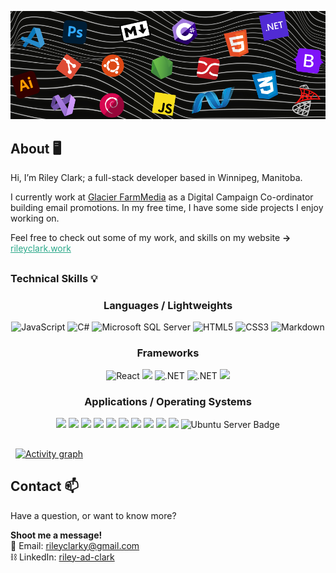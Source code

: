 <p align="center">
  <img src="./assets/g3.png" alt="Your Image Alt Text">
</p>


## About 🖥️
Hi, I’m Riley Clark; a full-stack developer based in Winnipeg, Manitoba.

I currently work at <a href="https://home.farmmedia.com/" target="_blank">Glacier FarmMedia</a> as a Digital Campaign Co-ordinator building email promotions. In my free time, I have some side projects I enjoy working on.

Feel free to check out some of my work, and skills on my website <strong>-></strong> <a style="color:#2aa889" href="https://rileyclark.work" target="_blank">rileyclark.work</a>

##

### Technical Skills 💡
  <div align="center"><h3>Languages / Lightweights</h3></div>
  <p align="center">
    <img src="https://img.shields.io/badge/javascript-%23323330.svg?style=for-the-badge&logo=javascript&logoColor=%23F7DF1E" alt="JavaScript">
    <img src="https://img.shields.io/badge/c%23-%23239120.svg?style=for-the-badge&logo=csharp&logoColor=white" alt="C#">
    <img src="https://img.shields.io/badge/Microsoft%20SQL%20Server-CC2927?style=for-the-badge&logo=microsoft%20sql%20server&logoColor=white" alt="Microsoft SQL Server">
    <img src="https://img.shields.io/badge/html5-%23E34F26.svg?style=for-the-badge&logo=html5&logoColor=white" alt="HTML5">
    <img src="https://img.shields.io/badge/css3-%231572B6.svg?style=for-the-badge&logo=css3&logoColor=white" alt="CSS3">
    <img src="https://img.shields.io/badge/markdown-%23000000.svg?style=for-the-badge&logo=markdown&logoColor=white" alt="Markdown">
  </p>

  <div align="center"><h3>Frameworks</h3></div>
  <p align="center">
    <img src="https://img.shields.io/badge/react-%23323330.svg?style=for-the-badge&logo=react&logoColor=%61dbfb" alt="React">
    <img src="https://img.shields.io/badge/bootstrap-%238511FA.svg?style=for-the-badge&logo=bootstrap&logoColor=white">
    <img src="https://img.shields.io/badge/.NET-5C2D91?style=for-the-badge&logo=.net&logoColor=white" alt=".NET">
    <img src="https://img.shields.io/badge/.NET_core-5C2D91?style=for-the-badge&logo=.net&logoColor=white" alt=".NET">
    <img src="https://img.shields.io/badge/Entity_Framework-%237F00FF.svg?style=for-the-badge&logo=.net&logoColor=white">
  </p>

  <div align="center"><h3>Applications / Operating Systems</h3></div>
  <p align="center">    
    <img src="https://img.shields.io/badge/adobe%20photoshop-%2331A8FF.svg?style=for-the-badge&logo=adobe%20photoshop&logoColor=white">
    <img src="https://img.shields.io/badge/adobe%20illustrator-%23FF9A00.svg?style=for-the-badge&logo=adobe%20illustrator&logoColor=white">
    <img src="https://img.shields.io/badge/jellyfin-%23000B25.svg?style=for-the-badge&logo=Jellyfin&logoColor=00A4DC">
    <img src="https://img.shields.io/badge/Visual%20Studio-5C2D91.svg?style=for-the-badge&logo=visual-studio&logoColor=white">
    <img src="https://img.shields.io/badge/Visual%20Studio%20Code-0078d7.svg?style=for-the-badge&logo=visual-studio-code&logoColor=white">
    <img src="https://img.shields.io/badge/LibreOffice-%2318A303?style=for-the-badge&logo=LibreOffice&logoColor=white">
    <img src="https://img.shields.io/badge/Cloudflare-F38020?style=for-the-badge&logo=Cloudflare&logoColor=white">
    <img src="https://img.shields.io/badge/git-%23F05033.svg?style=for-the-badge&logo=git&logoColor=white">
    <img src="https://img.shields.io/badge/Windows-0078D6?style=for-the-badge&logo=windows&logoColor=white">
    <img src="https://img.shields.io/badge/Debian-D70A53?style=for-the-badge&logo=debian&logoColor=white">
    <img src="https://img.shields.io/badge/Ubuntu_Server-E95420?style=for-the-badge&logo=ubuntu&logoColor=white" alt="Ubuntu Server Badge">
  </p>


##
&nbsp;
[![Activity graph](https://github-readme-activity-graph.vercel.app/graph?username=riley-ad-clark&theme=xcode)](https://github.com/ashutosh00710/github-readme-activity-graph)

##

## Contact 📫
Have a question, or want to know more?

<b>Shoot me a message!</b>
<br>
📧 Email: [rileyclarky@gmail.com](mailto:rileyclarky@gmail.com)
<br>
⛓️ LinkedIn: [riley-ad-clark](https://www.linkedin.com/in/riley-clark-5862202b5/)
<br>

##
